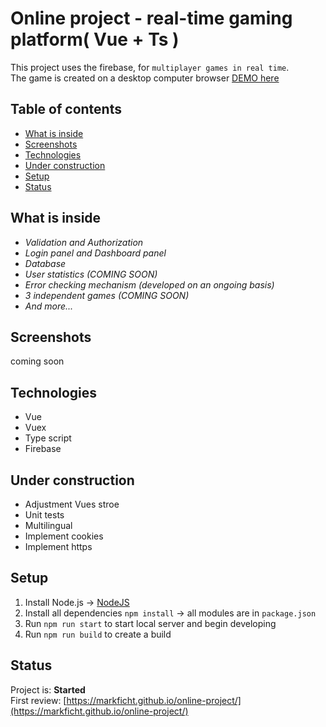 # Online project - real-time gaming platform( Vue + Ts )

This project uses the firebase, for `multiplayer games in real time`.<br/>
The game is created on a desktop computer browser
[DEMO here](https://markficht.github.io/online-project/)

## Table of contents

- [What is inside](#what-is-inside)
- [Screenshots](#screenshots)
- [Technologies](#technologies)
- [Under construction](#under-construction)
- [Setup](#setup)
- [Status](#status)

## What is inside

- _Validation and Authorization_
- _Login panel and Dashboard panel_
- _Database_
- _User statistics (COMING SOON)_
- _Error checking mechanism (developed on an ongoing basis)_
- _3 independent games (COMING SOON)_
- _And more..._

## Screenshots

<!-- ![Example screenshot](./screenshot/g2.png) -->

coming soon

## Technologies

- Vue
- Vuex
- Type script
- Firebase

## Under construction

- Adjustment Vues stroe
- Unit tests
- Multilingual
- Implement cookies
- Implement https

## Setup

1. Install Node.js -> [NodeJS](https://nodejs.org/en/)
2. Install all dependencies `npm install` -> all modules are in `package.json`
3. Run `npm run start` to start local server and begin developing
4. Run `npm run build` to create a build

## Status

Project is: **Started**
<br/> First review: [https://markficht.github.io/online-project/](https://markficht.github.io/online-project/)
